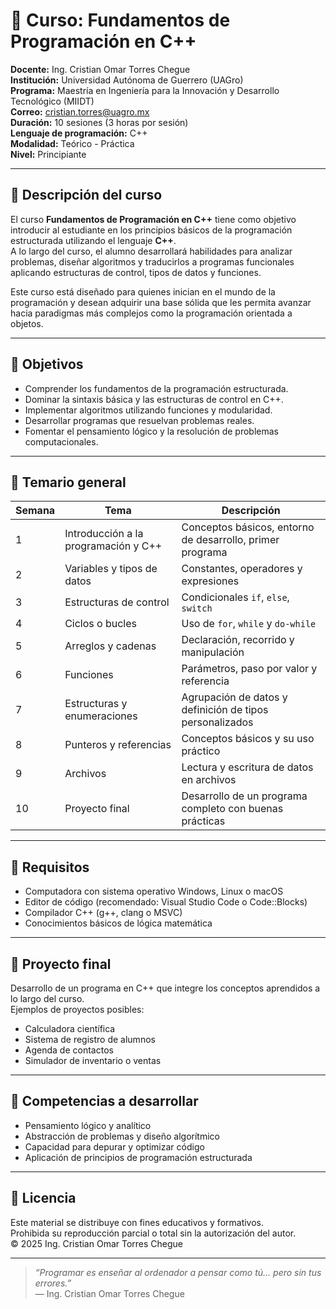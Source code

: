 # 🧠 Curso: Fundamentos de Programación en C++

**Docente:** Ing. Cristian Omar Torres Chegue  
**Institución:** Universidad Autónoma de Guerrero (UAGro)  
**Programa:** Maestría en Ingeniería para la Innovación y Desarrollo Tecnológico (MIIDT)  
**Correo:** [cristian.torres@uagro.mx](mailto:cristian.torres@uagro.mx)  
**Duración:** 10 sesiones (3 horas por sesión)  
**Lenguaje de programación:** C++  
**Modalidad:** Teórico - Práctica  
**Nivel:** Principiante  

---

## 📘 Descripción del curso

El curso **Fundamentos de Programación en C++** tiene como objetivo introducir al estudiante en los principios básicos de la programación estructurada utilizando el lenguaje **C++**.  
A lo largo del curso, el alumno desarrollará habilidades para analizar problemas, diseñar algoritmos y traducirlos a programas funcionales aplicando estructuras de control, tipos de datos y funciones.

Este curso está diseñado para quienes inician en el mundo de la programación y desean adquirir una base sólida que les permita avanzar hacia paradigmas más complejos como la programación orientada a objetos.

---

## 🎯 Objetivos

- Comprender los fundamentos de la programación estructurada.  
- Dominar la sintaxis básica y las estructuras de control en C++.  
- Implementar algoritmos utilizando funciones y modularidad.  
- Desarrollar programas que resuelvan problemas reales.  
- Fomentar el pensamiento lógico y la resolución de problemas computacionales.  

---

## 🧩 Temario general

| Semana | Tema | Descripción |
|--------|------|-------------|
| 1 | Introducción a la programación y C++ | Conceptos básicos, entorno de desarrollo, primer programa |
| 2 | Variables y tipos de datos | Constantes, operadores y expresiones |
| 3 | Estructuras de control | Condicionales `if`, `else`, `switch` |
| 4 | Ciclos o bucles | Uso de `for`, `while` y `do-while` |
| 5 | Arreglos y cadenas | Declaración, recorrido y manipulación |
| 6 | Funciones | Parámetros, paso por valor y referencia |
| 7 | Estructuras y enumeraciones | Agrupación de datos y definición de tipos personalizados |
| 8 | Punteros y referencias | Conceptos básicos y su uso práctico |
| 9 | Archivos | Lectura y escritura de datos en archivos |
| 10 | Proyecto final | Desarrollo de un programa completo con buenas prácticas |

---

## 🧮 Requisitos

- Computadora con sistema operativo Windows, Linux o macOS  
- Editor de código (recomendado: Visual Studio Code o Code::Blocks)  
- Compilador C++ (g++, clang o MSVC)  
- Conocimientos básicos de lógica matemática  

---


## 🚀 Proyecto final

Desarrollo de un programa en C++ que integre los conceptos aprendidos a lo largo del curso.  
Ejemplos de proyectos posibles:
- Calculadora científica  
- Sistema de registro de alumnos  
- Agenda de contactos  
- Simulador de inventario o ventas  

---

## 🧠 Competencias a desarrollar

- Pensamiento lógico y analítico  
- Abstracción de problemas y diseño algorítmico  
- Capacidad para depurar y optimizar código  
- Aplicación de principios de programación estructurada  

---

## 🧾 Licencia

Este material se distribuye con fines educativos y formativos.  
Prohibida su reproducción parcial o total sin la autorización del autor.  
© 2025 Ing. Cristian Omar Torres Chegue

---

> _“Programar es enseñar al ordenador a pensar como tú… pero sin tus errores.”_  
> — Ing. Cristian Omar Torres Chegue
